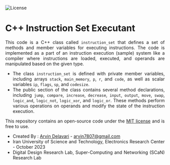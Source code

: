 ![License](https://img.shields.io/github/license/ArvinDelavari/CPP-Instruction-Set-Executant?color=dark-green)

# C++ Instruction Set Executant 

<div align="justify">
  
This code is a C++ class called `instruction_set` that defines a set of methods and member variables for executing instructions. The code is implemented as a part of an instruction execution (sample) system like a compiler where instructions are loaded, executed, and operands are manipulated based on the given type.

- The class `instruction_set` is defined with private member variables, including arrays `stack`, `main_memory`, `p`, `r`, and `code`, as well as scalar variables `ip`, `flags`, `sp`, and `codesize`.
- The public section of the class contains several method declarations, including `jump`, `compare`, `increase`, `decrease`, `input`, `output`, `move`, `swap`, `logic_and`, `logic_not`, `logic_xor`, and `logic_or`. These methods perform various operations on operands and modify the state of the instruction execution.

This repository contains an open-source code under the [MIT license](https://opensource.org/license/mit/) and is free to use.

- Created By : [Arvin Delavari](https://github.com/ArvinDelavari) - arvin7807@gmail.com
- Iran University of Science and Technology, Electronics Research Center - October 2023
- Digital Design Research Lab, Super-Computing and Networking (SCaN) Research Lab

</div>
